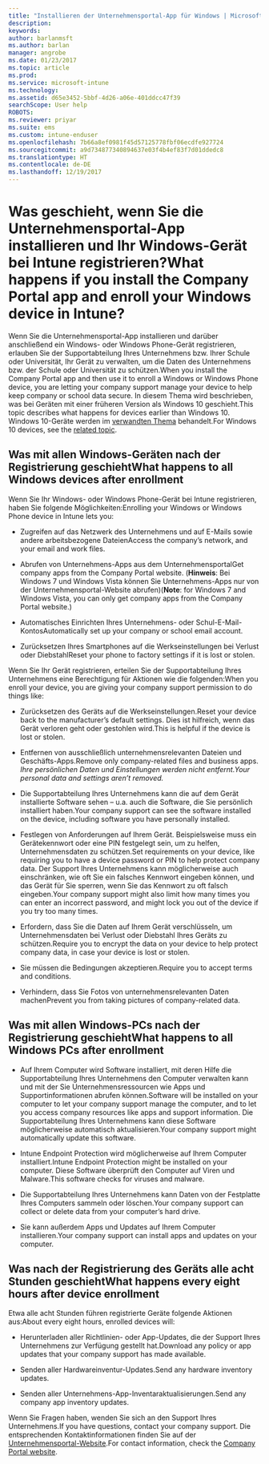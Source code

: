 ```yaml
---
title: "Installieren der Unternehmensportal-App für Windows | Microsoft-Dokumentation"
description: 
keywords: 
author: barlanmsft
ms.author: barlan
manager: angrobe
ms.date: 01/23/2017
ms.topic: article
ms.prod: 
ms.service: microsoft-intune
ms.technology: 
ms.assetid: d65e3452-5bbf-4d26-a06e-401ddcc47f39
searchScope: User help
ROBOTS: 
ms.reviewer: priyar
ms.suite: ems
ms.custom: intune-enduser
ms.openlocfilehash: 7b66a8ef0981f45d57125778fbf06ecdfe927724
ms.sourcegitcommit: a9d734877340894637e03f4b4ef83f7d01ddedc8
ms.translationtype: HT
ms.contentlocale: de-DE
ms.lasthandoff: 12/19/2017
---
```

# <a name="what-happens-if-you-install-the-company-portal-app-and-enroll-your-windows-device-in-intune"></a><span data-ttu-id="60e8d-102">Was geschieht, wenn Sie die Unternehmensportal-App installieren und Ihr Windows-Gerät bei Intune registrieren?</span><span class="sxs-lookup"><span data-stu-id="60e8d-102">What happens if you install the Company Portal app and enroll your Windows device in Intune?</span></span>

<span data-ttu-id="60e8d-103">Wenn Sie die Unternehmensportal-App installieren und darüber anschließend ein Windows- oder Windows Phone-Gerät registrieren, erlauben Sie der Supportabteilung Ihres Unternehmens bzw. Ihrer Schule oder Universität, Ihr Gerät zu verwalten, um die Daten des Unternehmens bzw. der Schule oder Universität zu schützen.</span><span class="sxs-lookup"><span data-stu-id="60e8d-103">When you install the Company Portal app and then use it to enroll a Windows or Windows Phone device, you are letting your company support manage your device to help keep company or school data secure.</span></span> <span data-ttu-id="60e8d-104">In diesem Thema wird beschrieben, was bei Geräten mit einer früheren Version als Windows 10 geschieht.</span><span class="sxs-lookup"><span data-stu-id="60e8d-104">This topic describes what happens for devices earlier than Windows 10.</span></span> <span data-ttu-id="60e8d-105">Windows 10-Geräte werden im [verwandten Thema](what-happens-if-you-install-the-company-portal-app-and-enroll-your-device-in-intune-windows10.md) behandelt.</span><span class="sxs-lookup"><span data-stu-id="60e8d-105">For Windows 10 devices, see the [related topic](what-happens-if-you-install-the-company-portal-app-and-enroll-your-device-in-intune-windows10.md).</span></span>

## <a name="what-happens-to-all-windows-devices-after-enrollment"></a><span data-ttu-id="60e8d-106">Was mit allen Windows-Geräten nach der Registrierung geschieht</span><span class="sxs-lookup"><span data-stu-id="60e8d-106">What happens to all Windows devices after enrollment</span></span>
<span data-ttu-id="60e8d-107">Wenn Sie Ihr Windows- oder Windows Phone-Gerät bei Intune registrieren, haben Sie folgende Möglichkeiten:</span><span class="sxs-lookup"><span data-stu-id="60e8d-107">Enrolling your Windows or Windows Phone device in Intune lets you:</span></span>

-   <span data-ttu-id="60e8d-108">Zugreifen auf das Netzwerk des Unternehmens und auf E-Mails sowie andere arbeitsbezogene Dateien</span><span class="sxs-lookup"><span data-stu-id="60e8d-108">Access the company’s network, and your email and work files.</span></span>

-   <span data-ttu-id="60e8d-109">Abrufen von Unternehmens-Apps aus dem Unternehmensportal</span><span class="sxs-lookup"><span data-stu-id="60e8d-109">Get company apps from the Company Portal website.</span></span> <span data-ttu-id="60e8d-110">(__Hinweis__: Bei Windows 7 und Windows Vista können Sie Unternehmens-Apps nur von der Unternehmensportal-Website abrufen)</span><span class="sxs-lookup"><span data-stu-id="60e8d-110">(__Note__: for Windows 7 and Windows Vista, you can only get company apps from the Company Portal website.)</span></span>

-   <span data-ttu-id="60e8d-111">Automatisches Einrichten Ihres Unternehmens- oder Schul-E-Mail-Kontos</span><span class="sxs-lookup"><span data-stu-id="60e8d-111">Automatically set up your company or school email account.</span></span>

-   <span data-ttu-id="60e8d-112">Zurücksetzen Ihres Smartphones auf die Werkseinstellungen bei Verlust oder Diebstahl</span><span class="sxs-lookup"><span data-stu-id="60e8d-112">Reset your phone to factory settings if it is lost or stolen.</span></span>

<span data-ttu-id="60e8d-113">Wenn Sie Ihr Gerät registrieren, erteilen Sie der Supportabteilung Ihres Unternehmens eine Berechtigung für Aktionen wie die folgenden:</span><span class="sxs-lookup"><span data-stu-id="60e8d-113">When you enroll your device, you are giving your company support permission to do things like:</span></span>

-   <span data-ttu-id="60e8d-114">Zurücksetzen des Geräts auf die Werkseinstellungen.</span><span class="sxs-lookup"><span data-stu-id="60e8d-114">Reset your device back to the manufacturer’s default settings.</span></span> <span data-ttu-id="60e8d-115">Dies ist hilfreich, wenn das Gerät verloren geht oder gestohlen wird.</span><span class="sxs-lookup"><span data-stu-id="60e8d-115">This is helpful if the device is lost or stolen.</span></span>

-   <span data-ttu-id="60e8d-116">Entfernen von ausschließlich unternehmensrelevanten Dateien und Geschäfts-Apps.</span><span class="sxs-lookup"><span data-stu-id="60e8d-116">Remove only company-related files and business apps.</span></span> <span data-ttu-id="60e8d-117">*Ihre persönlichen Daten und Einstellungen werden nicht entfernt.*</span><span class="sxs-lookup"><span data-stu-id="60e8d-117">*Your personal data and settings aren’t removed.*</span></span>

-   <span data-ttu-id="60e8d-118">Die Supportabteilung Ihres Unternehmens kann die auf dem Gerät installierte Software sehen – u.a. auch die Software, die Sie persönlich installiert haben.</span><span class="sxs-lookup"><span data-stu-id="60e8d-118">Your company support can see the software installed on the device, including software you have personally installed.</span></span>

-   <span data-ttu-id="60e8d-119">Festlegen von Anforderungen auf Ihrem Gerät. Beispielsweise muss ein Gerätekennwort oder eine PIN festgelegt sein, um zu helfen, Unternehmensdaten zu schützen.</span><span class="sxs-lookup"><span data-stu-id="60e8d-119">Set requirements on your device, like requiring you to have a device password or PIN to help protect company data.</span></span> <span data-ttu-id="60e8d-120">Der Support Ihres Unternehmens kann möglicherweise auch einschränken, wie oft Sie ein falsches Kennwort eingeben können, und das Gerät für Sie sperren, wenn Sie das Kennwort zu oft falsch eingeben.</span><span class="sxs-lookup"><span data-stu-id="60e8d-120">Your company support might also limit how many times you can enter an incorrect password, and might lock you out of the device if you try too many times.</span></span>

-   <span data-ttu-id="60e8d-121">Erfordern, dass Sie die Daten auf Ihrem Gerät verschlüsseln, um Unternehmensdaten bei Verlust oder Diebstahl Ihres Geräts zu schützen.</span><span class="sxs-lookup"><span data-stu-id="60e8d-121">Require you to encrypt the data on your device to help protect company data, in case your device is lost or stolen.</span></span>

-   <span data-ttu-id="60e8d-122">Sie müssen die Bedingungen akzeptieren.</span><span class="sxs-lookup"><span data-stu-id="60e8d-122">Require you to accept terms and conditions.</span></span>

-   <span data-ttu-id="60e8d-123">Verhindern, dass Sie Fotos von unternehmensrelevanten Daten machen</span><span class="sxs-lookup"><span data-stu-id="60e8d-123">Prevent you from taking pictures of company-related data.</span></span>

## <a name="what-happens-to-all-windows-pcs-after-enrollment"></a><span data-ttu-id="60e8d-124">Was mit allen Windows-PCs nach der Registrierung geschieht</span><span class="sxs-lookup"><span data-stu-id="60e8d-124">What happens to all Windows PCs after enrollment</span></span>

-  <span data-ttu-id="60e8d-125">Auf Ihrem Computer wird Software installiert, mit deren Hilfe die Supportabteilung Ihres Unternehmens den Computer verwalten kann und mit der Sie Unternehmensressourcen wie Apps und Supportinformationen abrufen können.</span><span class="sxs-lookup"><span data-stu-id="60e8d-125">Software will be installed on your computer to let your company support manage the computer, and to let you access company resources like apps and support information.</span></span> <span data-ttu-id="60e8d-126">Die Supportabteilung Ihres Unternehmens kann diese Software möglicherweise automatisch aktualisieren.</span><span class="sxs-lookup"><span data-stu-id="60e8d-126">Your company support might automatically update this software.</span></span>

-  <span data-ttu-id="60e8d-127">Intune Endpoint Protection wird möglicherweise auf Ihrem Computer installiert.</span><span class="sxs-lookup"><span data-stu-id="60e8d-127">Intune Endpoint Protection might be installed on your computer.</span></span> <span data-ttu-id="60e8d-128">Diese Software überprüft den Computer auf Viren und Malware.</span><span class="sxs-lookup"><span data-stu-id="60e8d-128">This software checks for viruses and malware.</span></span>

-  <span data-ttu-id="60e8d-129">Die Supportabteilung Ihres Unternehmens kann Daten von der Festplatte Ihres Computers sammeln oder löschen.</span><span class="sxs-lookup"><span data-stu-id="60e8d-129">Your company support can collect or delete data from your computer’s hard drive.</span></span>

-  <span data-ttu-id="60e8d-130">Sie kann außerdem Apps und Updates auf Ihrem Computer installieren.</span><span class="sxs-lookup"><span data-stu-id="60e8d-130">Your company support can install apps and updates on your computer.</span></span>

## <a name="what-happens-every-eight-hours-after-device-enrollment"></a><span data-ttu-id="60e8d-131">Was nach der Registrierung des Geräts alle acht Stunden geschieht</span><span class="sxs-lookup"><span data-stu-id="60e8d-131">What happens every eight hours after device enrollment</span></span>

<span data-ttu-id="60e8d-132">Etwa alle acht Stunden führen registrierte Geräte folgende Aktionen aus:</span><span class="sxs-lookup"><span data-stu-id="60e8d-132">About every eight hours, enrolled devices will:</span></span>

-   <span data-ttu-id="60e8d-133">Herunterladen aller Richtlinien- oder App-Updates, die der Support Ihres Unternehmens zur Verfügung gestellt hat.</span><span class="sxs-lookup"><span data-stu-id="60e8d-133">Download any policy or app updates that your company support has made available.</span></span>

-   <span data-ttu-id="60e8d-134">Senden aller Hardwareinventur-Updates.</span><span class="sxs-lookup"><span data-stu-id="60e8d-134">Send any hardware inventory updates.</span></span>

-   <span data-ttu-id="60e8d-135">Senden aller Unternehmens-App-Inventaraktualisierungen.</span><span class="sxs-lookup"><span data-stu-id="60e8d-135">Send any company app inventory updates.</span></span>

<span data-ttu-id="60e8d-136">Wenn Sie Fragen haben, wenden Sie sich an den Support Ihres Unternehmens.</span><span class="sxs-lookup"><span data-stu-id="60e8d-136">If you have questions, contact your company support.</span></span> <span data-ttu-id="60e8d-137">Die entsprechenden Kontaktinformationen finden Sie auf der [Unternehmensportal-Website](https://portal.manage.microsoft.com#HelpDeskDialog).</span><span class="sxs-lookup"><span data-stu-id="60e8d-137">For contact information, check the [Company Portal website](https://portal.manage.microsoft.com#HelpDeskDialog).</span></span>

